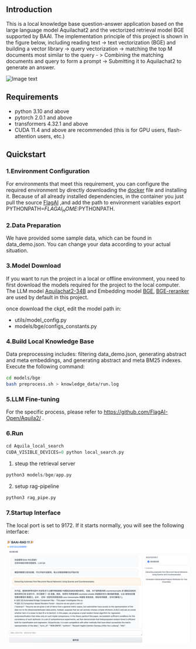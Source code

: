 

## Introduction
This is a local knowledge base question-answer application based on the large language model Aquilachat2 and the vectorized retrieval model BGE supported by BAAI. The implementation principle of this project is shown in the figure below, including reading text -> text vectorization (BGE) and building a vector library -> query vectorization -> matching the top M documents most similar to the query - > Combining the matching documents and query to form a prompt -> Submitting it to Aquilachat2 to generate an answer.

![Image text](https://github.com/zll1995-nlp/Aquila2/blob/main/examples/Aquila_BGE_langchain/images/pic_2_EN.png)



## Requirements

* python 3.10 and above
* pytorch 2.0.1 and above
* transformers 4.32.1 and above
* CUDA 11.4 and above are recommended (this is for GPU users, flash-attention users, etc.)

## Quickstart

### 1.Environment Configuration

For environments that meet this requirement, you can configure the required environment by directly downloading the [docker](https://model.baai.ac.cn/model-detail/220119) file and installing it. Because of all already installed dependencies, in the container you just pull the source [FlagAI](https://github.com/FlagAI-Open/FlagAI.git) ,and add the path to environment variables export PYTHONPATH=$FLAGAI_HOME:$PYTHONPATH.

### 2.Data Preparation

We have provided some sample data, which can be found in data_demo.json. You can change your data according to your actual situation.

### 3.Model Download

If you want to run the project in a local or offline environment, you need to first download the models required for the project to the local computer. The LLM model [Aquilachat2-34B](https://model.baai.ac.cn/models) and Embedding model [BGE](https://huggingface.co/BAAI/bge-large-en), [BGE-reranker](https://huggingface.co/BAAI/bge-reranker-large) are used by default in this project.


once download the ckpt, edit the model path in:
- utils/model_config.py
- models/bge/configs_constants.py

### 4.Build Local Knowledge Base

Data preprocessing includes: filtering data_demo.json, generating abstract and meta embeddings, and generating abstract and meta BM25 indexes. Execute the following command:

```bash
cd models/bge
bash preprocess.sh > knowledge_data/run.log
```

### 5.LLM Fine-tuning

For the specific process, please refer to https://github.com/FlagAI-Open/Aquila2/ .

### 6.Run

```python
cd Aquila_local_search
CUDA_VISIBLE_DEVICES=0 python local_search.py
```

1. steup the retrieval server
```python
python3 models/bge/app.py
```


2. setup rag-pipeline

```python
python3 rag_pipe.py
```

### 7.Startup Interface

The local port is set to 9172. If it starts normally, you will see the following interface:

![Image text](image/baai-rag.png)

